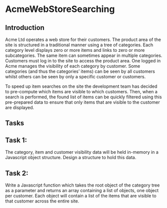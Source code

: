 # AcmeWebStoreSearching

## Introduction
Acme Ltd operates a web store for their customers. The product area of the site is
structured in a traditional manner using a tree of categories. Each category level
displays zero or more items and links to zero or more subcategories. The same item
can sometimes appear in multiple categories.
Customers must log in to the site to access the product area. One logged in Acme
manages the visibility of each category by customer. Some categories (and thus the
categories’ items) can be seen by all customers whilst others can be seen by only a
specific customer or customers.

To speed up item searches on the site the development team has decided to
pre-compute which items are visible to which customers. Then, when a search is
performed, the found list of items can be quickly filtered using this pre-prepared data
to ensure that only items that are visible to the customer are displayed.

## Tasks

## Task 1:
The category, item and customer visibility data will be held
in-memory in a Javascript object structure. Design a structure
to hold this data.

## Task 2:
Write a Javascript function which takes the root object of the
category tree as a parameter and returns an array containing a
list of objects, one object per customer. Each object will contain
a list of the items that are visible to that customer across the
entire site.

